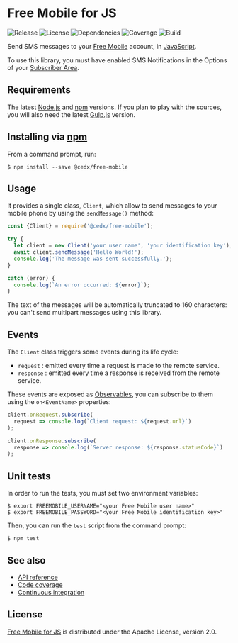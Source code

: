 # Free Mobile for JS
![Release](https://img.shields.io/npm/v/@cedx/free-mobile.svg) ![License](https://img.shields.io/badge/license-Apache--2.0-blue.svg) ![Dependencies](https://david-dm.org/cedx/free-mobile.js.svg) ![Coverage](https://coveralls.io/repos/github/cedx/free-mobile.js/badge.svg) ![Build](https://travis-ci.org/cedx/free-mobile.js.svg)

Send SMS messages to your [Free Mobile](http://mobile.free.fr) account, in [JavaScript](https://developer.mozilla.org/en-US/docs/Web/JavaScript).

To use this library, you must have enabled SMS Notifications in the Options of your [Subscriber Area](https://mobile.free.fr/moncompte).

## Requirements
The latest [Node.js](https://nodejs.org) and [npm](https://www.npmjs.com) versions.
If you plan to play with the sources, you will also need the latest [Gulp.js](http://gulpjs.com) version.

## Installing via [npm](https://www.npmjs.com)
From a command prompt, run:

```shell
$ npm install --save @cedx/free-mobile
```

## Usage
It provides a single class, `Client`, which allow to send messages to your mobile phone by using the `sendMessage()` method:

```javascript
const {Client} = require('@cedx/free-mobile');

try {
  let client = new Client('your user name', 'your identification key');
  await client.sendMessage('Hello World!');
  console.log('The message was sent successfully.');
}

catch (error) {
  console.log(`An error occurred: ${error}`);
}
```

The text of the messages will be automatically truncated to 160 characters: you can't send multipart messages using this library.

## Events
The `Client` class triggers some events during its life cycle:

- `request` : emitted every time a request is made to the remote service.
- `response` : emitted every time a response is received from the remote service.

These events are exposed as [Observables](http://reactivex.io/intro.html), you can subscribe to them using the `on<EventName>` properties:

```javascript
client.onRequest.subscribe(
  request => console.log(`Client request: ${request.url}`)
);

client.onResponse.subscribe(
  response => console.log(`Server response: ${response.statusCode}`)
);
```

## Unit tests
In order to run the tests, you must set two environment variables:

```shell
$ export FREEMOBILE_USERNAME="<your Free Mobile user name>"
$ export FREEMOBILE_PASSWORD="<your Free Mobile identification key>"
```

Then, you can run the `test` script from the command prompt:

```shell
$ npm test
```

## See also
- [API reference](https://cedx.github.io/free-mobile.js)
- [Code coverage](https://coveralls.io/github/cedx/free-mobile.js)
- [Continuous integration](https://travis-ci.org/cedx/free-mobile.js)

## License
[Free Mobile for JS](https://github.com/cedx/free-mobile.js) is distributed under the Apache License, version 2.0.
